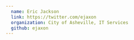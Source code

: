 ```yaml
---
  name: Eric Jackson
  link: https://twitter.com/ejaxon
  organization: City of Asheville, IT Services
  github: ejaxon
---
```

